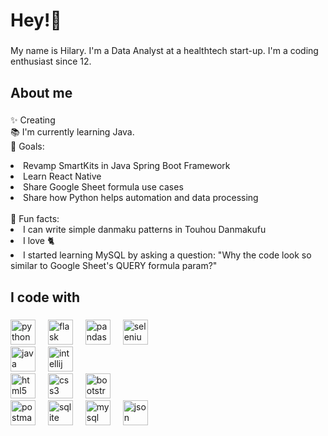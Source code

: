 <h1 align="left">Hey!👋</h1>

###

<p align="left">My name is Hilary. I'm a Data Analyst at a healthtech start-up. I'm a coding enthusiast since 12.</p>

###

<h2 align="left">About me</h2>

###

<p align="left">✨ Creating <br>
  📚 I'm currently learning Java. <br>
  🎯 Goals: <br>
  <li>Revamp SmartKits in Java Spring Boot Framework</li>
  <li>Learn React Native</li>
  <li>Share Google Sheet formula use cases</li>
  <li>Share how Python helps automation and data processing</li>
  <br>
  🎲 Fun facts: <br>
  <li>I can write simple danmaku patterns in Touhou Danmakufu</li>
  <li>I love 🐈</li>
  <li>I started learning MySQL by asking a question: "Why the code look so similar to Google Sheet's QUERY formula param?"</li>
</p>

###

<h2 align="left">I code with</h2>

###

<div align="left">
  <img src="https://cdn.jsdelivr.net/gh/devicons/devicon@latest/icons/python/python-original.svg" height="40" alt="python logo"  />
  <img width="12" />
  <img src="https://cdn.jsdelivr.net/gh/devicons/devicon@latest/icons/flask/flask-original.svg" height="40" alt="flask logo"/>
  <img width="12" />
  <img src="https://cdn.jsdelivr.net/gh/devicons/devicon@latest/icons/pandas/pandas-original.svg" height="40" alt="pandas logo"/>
  <img width="12" />
  <img src="https://cdn.jsdelivr.net/gh/devicons/devicon@latest/icons/selenium/selenium-original.svg" height="40" alt="selenium logo" />
  <img width="12" />
  <br>
  <img src="https://cdn.jsdelivr.net/gh/devicons/devicon@latest/icons/java/java-original.svg"  height="40" alt="java logo"  />
  <img width="12" />
  <img src="https://cdn.jsdelivr.net/gh/devicons/devicon@latest/icons/intellij/intellij-original.svg" height="40" alt="intellij logo"  />    
  <img width="12" />
  <br>
  <img src="https://cdn.jsdelivr.net/gh/devicons/devicon@latest/icons/html5/html5-original.svg" height="40" alt="html5 logo" />
  <img width="12" />
  <img src="https://cdn.jsdelivr.net/gh/devicons/devicon@latest/icons/css3/css3-original.svg" height="40" alt="css3 logo" />
  <img width="12" />
  <img src="https://cdn.jsdelivr.net/gh/devicons/devicon@latest/icons/bootstrap/bootstrap-original.svg" height="40" alt="bootstrap logo" />
  <img width="12" />
  <br>
  <img src="https://cdn.jsdelivr.net/gh/devicons/devicon@latest/icons/postman/postman-original.svg" height="40" alt="postman logo" />
  <img width="12" />
  <img src="https://cdn.jsdelivr.net/gh/devicons/devicon@latest/icons/sqlite/sqlite-original.svg" height="40" alt="sqlite logo" />
  <img width="12" />     
  <img src="https://cdn.jsdelivr.net/gh/devicons/devicon@latest/icons/mysql/mysql-original.svg" height="40" alt="mysql logo"  />
  <img width="12" />
  <img src="https://cdn.jsdelivr.net/gh/devicons/devicon@latest/icons/json/json-original.svg" height="40" alt="json logo"  />
  <img width="12" />       
  <br>        
</div>

###
